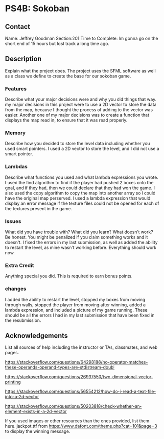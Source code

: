 # PS4B: Sokoban

## Contact
Name: Jeffrey Goodman
Section:201
Time to Complete:
Im gonna go on the short end of 15 hours but lost track a long time ago.

## Description
Explain what the project does.
The project uses the SFML software as well as a class we define to create the base for our sokoban game.
### Features
Describe what your major decisions were and why you did things that way.
my major decisions in this project were to use a 2D vector to store the data from the map, because I thought the process of adding to the vector was easier.
Another one of my major decisions was to create a function that displays the map read in, to ensure that it was read properly.
### Memory
Describe how you decided to store the level data including whether you used smart pointers.
I used a 2D vector to store the level, and I did not use a smart pointer.
### Lambdas
Describe what <algorithm> functions you used and what lambda expressions you wrote.
I used the find algorithm to find if the player had pushed 2 boxes onto the goal, and if they had, then we could declare that they had won the game.
I also used the copy algorithm to copy the map into another array so I could have the original map perserved.
I used a lambda expression that would display an error message if the texture files could not be opened for each of the textures present in the game.
### Issues
What did you have trouble with?  What did you learn?  What doesn't work?  Be honest.  You might be penalized if you claim something works and it doesn't.
I fixed the errors in my last submission, as well as added the ability to restart the level, as mine wasn't working before. Everything should work now.
### Extra Credit
Anything special you did.  This is required to earn bonus points.

### changes
I added the ability to restart the level, stopped my boxes from moving through walls, stopped the player from moving after winning, added a lambda expression,
and included a picture of my game running. These should be all the errors I had in my last submission that have been fixed in the resubmission.
## Acknowledgements
List all sources of help including the instructor or TAs, classmates, and web pages.

https://stackoverflow.com/questions/64298188/no-operator-matches-these-operands-operand-types-are-stdistream-doubl

https://stackoverflow.com/questions/26937550/two-dimensional-vector-printing

https://stackoverflow.com/questions/56554212/how-do-i-read-a-text-file-into-a-2d-vector

https://stackoverflow.com/questions/50203818/check-whether-an-element-exists-in-a-2d-vector

If you used images or other resources than the ones provided, list them here.
jackpot.ttf from https://www.dafont.com/theme.php?cat=101&page=3 to display the winning message.
